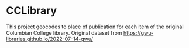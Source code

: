 # CCLibrary
This project geocodes to place of publication for each item of the original Columbian College library.
Original dataset from https://gwu-libraries.github.io/2022-07-14-gwu/
